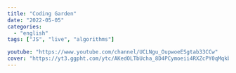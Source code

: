```yaml
---
title: "Coding Garden"
date: "2022-05-05"
categories:
  - "english"
tags: ["JS", "live", "algorithms"]

youtube: "https://www.youtube.com/channel/UCLNgu_OupwoeESgtab33CCw"
cover: "https://yt3.ggpht.com/ytc/AKedOLTbUcha_8D4PCymoeii4RXZcPY0qMqkbYi8tEbtKw=s88-c-k-c0x00ffffff-no-rj"
---
```


